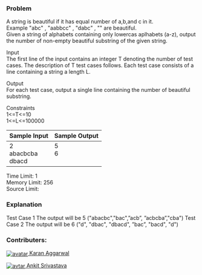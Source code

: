 ### Problem

<p>A string is beautiful if it has equal number of a,b,and c in it.<br>
Example "abc" , "aabbcc" , "dabc" , "" are beautiful.<br>
Given a string of alphabets containing only lowercas aplhabets (a-z), output the number of non-empty beautiful substring of the given string.</p>
<p>Input<br>
The first line of the input contains an integer T denoting the number of test cases. The description of T test cases follows. Each test case consists of a line containing a string a length L.</p>
<p>Output<br>
For each test case, output a single line containing the number of beautiful substring.</p>
<p>Constraints<br>
1&lt;=T&lt;=10<br>
1&lt;=L&lt;=100000</p>
<table>
    <thead>
        <th>Sample Input</th>
        <th>Sample Output</th>
    </thead>
    <tbody valign="top">
        <td>2<br>abacbcba<br>dbacd</td>
        <td>5<br>6</td>
    </tbody>
</table>
<p>Time Limit: 1<br>
Memory Limit: 256<br>
Source Limit:</p>

### Explanation

<p>Test Case 1 The output will be 5 ("abacbc","bac",”acb”, ”acbcba”,"cba") Test Case 2 The output will be 6 ("d", "dbac", "dbacd", ”bac”, "bacd", "d")</p>

### Contributers:

<p><a href="https://www.hackerearth.com/@karanaggarwal"><img align="center" src="https://he-s3.s3.amazonaws.com/media/avatars/karanaggarwal/resized/30/picture" alt="avatar"> Karan Aggarwal</a></p>
<p><a href="https://www.hackerearth.com/@sentinel45"><img align="center" src="https://he-s3.s3.amazonaws.com/media/avatars/sentinel45/resized/30/8baa32eprofl_pic.jpg" alt="avtar"> Ankit Srivastava</a></p>